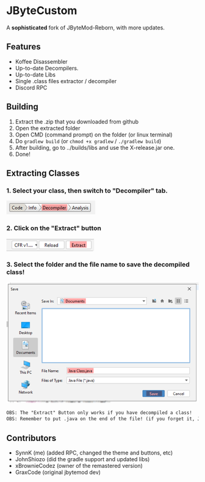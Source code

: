 # JByteCustom
A **sophisticated** fork of JByteMod-Reborn, with more updates. 

## Features
- Koffee Disassembler
- Up-to-date Decompilers.
- Up-to-date Libs
- Single .class files extractor / decompiler
- Discord RPC

## Building
1. Extract the .zip that you downloaded from github
2. Open the extracted folder
3. Open CMD (command prompt) on the folder (or linux terminal)
4. Do `gradlew build` (or `chmod +x gradlew` / `./gradlew build`)
5. After building, go to ../builds/libs and use the X-release.jar one.
6. Done!

## Extracting Classes
### 1. Select your class, then switch to "Decompiler" tab.
![](step%201.png)

### 2. Click on the "Extract" button
![](step%202.png)

### 3. Select the folder and the file name to save the decompiled class!
![](step%203.png)

```txt
OBS: The "Extract" Button only works if you have decompiled a class!
OBS: Remember to put .java on the end of the file! (if you forget it, JByteCustom will do it for you!)
```

## Contributors
- SynnK (me) (added RPC, changed the theme and buttons, etc)
- JohnShiozo (did the gradle support and updated libs)
- xBrownieCodez (owner of the remastered version)
- GraxCode (original jbytemod dev)
